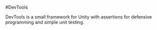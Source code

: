 #DevTools

DevTools is a small framework for Unity with assertions for defensive programming and simple unit testing.
